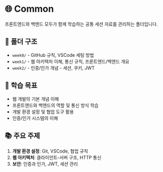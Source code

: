 # 🌐 Common

프론트엔드와 백엔드 모두가 함께 학습하는 공통 세션 자료를 관리하는 폴더입니다.

## 📁 폴더 구조

- `week0/` - GitHub 규칙, VSCode 세팅 방법
- `week1/` - 웹 아키텍처 이해, 통신 규칙, 프론트엔드/백엔드 개요
- `week2/` - 인증/인가 개념 - 세션, 쿠키, JWT

## 🎯 학습 목표

- 웹 개발의 기본 개념 이해
- 프론트엔드와 백엔드의 역할 및 통신 방식 학습
- 개발 환경 설정 및 협업 도구 활용
- 인증/인가 시스템의 이해

## 📚 주요 주제

1. **개발 환경 설정**: Git, VSCode, 협업 규칙
2. **웹 아키텍처**: 클라이언트-서버 구조, HTTP 통신
3. **보안**: 인증과 인가, JWT, 세션 관리
